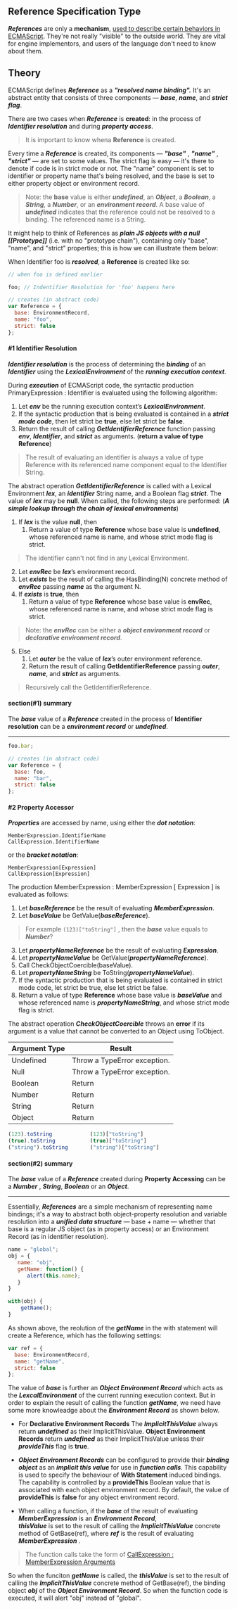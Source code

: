 ## Reference Specification Type

***References*** are only a **mechanism**, [used to describe certain behaviors in ECMAScript](https://es5.github.io/#x8.7).
They're not really "visible" to the outside world. They are vital for engine implementors, and users of the language don't need to know about them.

## Theory

ECMAScript defines ***Reference*** as a ***"resolved name binding".*** It's an abstract entity that consists of three components
— ***base***, ***name***, and ***strict flag***. 

There are two cases when ***Reference*** is **created**: in the process of ***Identifier resolution*** and during ***property access***.
> It is important to know whena **Reference** is created.

Every time a ***Reference*** is created, its components — ***"base"*** , ***"name"*** , ***"strict"*** — are set to some values. 
The strict flag is easy — it's there to denote if code is in strict mode or not. The "name" component is set to identifier or 
property name that's being resolved, and the base is set to either property object or environment record.
> Note: the **base** value is either ***undefined***, an ***Object***, a ***Boolean***, a ***String***, a ***Number***, or 
an ***environment record***.  A base value of ***undefined*** indicates that the reference could not be resolved to a binding. 
The referenced name is a String. 

It might help to think of References as ***plain JS objects with a null [[Prototype]]*** (i.e. with no "prototype chain"), 
containing only "base", "name", and "strict" properties; this is how we can illustrate them below:

When Identifier foo is ***resolved***, a **Reference** is created like so:
```javascript
// when foo is defined earlier

foo; // Indentifier Resolution for 'foo' happens here

// creates (in abstract code)
var Reference = {
  base: EnvironmentRecord,
  name: "foo",
  strict: false
};
```

#### #1 Identifier Resolution

***Identifier resolution*** is the process of determining the ***binding*** of an ***Identifier*** using the ***LexicalEnvironment*** 
of the ***running execution context***. 

During ***execution*** of ECMAScript code, the syntactic production PrimaryExpression : Identifier is evaluated using the following algorithm:
1. Let ***env*** be the running execution context’s ***LexicalEnvironment***.
2. If the syntactic production that is being evaluated is contained in a ***strict mode code***, then let strict be **true**, else let strict be **false**.
3. Return the result of calling ***GetIdentifierReference*** function passing ***env***, ***Identifier***, and ***strict*** as arguments. 
(**return a value of type Reference**)

> The result of evaluating an identifier is always a value of type Reference with its referenced name component equal to the Identifier String.

The abstract operation ***GetIdentifierReference*** is called with a Lexical Environment ***lex***, an ***identifier*** String
name, and a Boolean flag ***strict***. The value of ***lex*** may be **null**. When called, the following steps are performed:
(***A simple lookup through the chain of lexical environments***)

1. If ***lex*** is the value **null**, then
    1. Return a value of type **Reference** whose base value is **undefined**, whose referenced name is name, and whose strict
  mode flag is strict.
> The identifier cann't not find in any Lexical Environment.

2. Let ***envRec*** be ***lex***’s environment record.
3. Let ***exists*** be the result of calling the HasBinding(N) concrete method of ***envRec*** passing ***name*** as the argument N.
4. If ***exists*** is **true**, then
    1. Return a value of type **Reference** whose base value is **envRec**, whose referenced name is name, and whose strict mode flag is strict.
> Note: the ***envRec*** can be either a ***object environment record*** or ***declarative environment record***.

5. Else
   1. Let ***outer*** be the value of ***lex***’s outer environment reference.
   1. Return the result of calling **GetIdentifierReference** passing ***outer***, ***name***, and ***strict*** as arguments.
 > Recursively call the GetIdentifierReference.

#### section(#1) summary 
The ***base*** value of a ***Reference*** created in the process of  **Identifier resolution** can be a ***environment record*** or ***undefined***.

----------------

```javascript
foo.bar;

// creates (in abstract code)
var Reference = {
  base: foo,
  name: "bar",
  strict: false
};
```

####  #2 Property Accessor

***Properties*** are accessed by name, using either the ***dot notation***:
```
MemberExpression.IdentifierName
CallExpression.IdentifierName
```
or the ***bracket notation***:
```
MemberExpression[Expression] 
CallExpression[Expression]
```

The production MemberExpression : MemberExpression [ Expression ] is evaluated as follows:

1. Let ***baseReference*** be the result of evaluating ***MemberExpression***.
2. Let ***baseValue*** be GetValue(***baseReference***).
> For  example `(123)["toString"]` , then the ***base*** value equals to ***Number***?

3. Let ***propertyNameReference*** be the result of evaluating ***Expression***.
4. Let ***propertyNameValue*** be GetValue(***propertyNameReference***).
5. Call CheckObjectCoercible(baseValue). 
6. Let ***propertyNameString*** be ToString(***propertyNameValue***).
7. If the syntactic production that is being evaluated is contained in strict mode code, let strict be true, else let strict be false.
8. Return a value of type **Reference** whose base value is ***baseValue*** and whose referenced name is ***propertyNameString***, 
and whose strict mode flag is strict.


The abstract operation ***CheckObjectCoercible*** throws an **error** if its argument is a value that cannot be converted to an
Object using ToObject. 

Argument Type | Result
----  |  ---
Undefined | Throw a TypeError exception.
Null | Throw a TypeError exception.
Boolean | Return 
Number | Return 
String | Return 
Object | Return 

```javascript
(123).toString            (123)["toString"]
(true).toString           (true)["toString"]
("string").toString       ("string")["toString"]
```

#### section(#2) summary 
The ***base*** value of a ***Reference*** created during **Property Accessing** can be a ***Number*** , ***String***, ***Boolean*** 
or an ***Object***.

----------------

Essentially, ***References*** are a simple mechanism of representing name bindings; it's a way to abstract both object-property
resolution and variable resolution into a ***unified data structure*** — base + name — whether that base is a regular JS object
(as in property access) or an Environment Record (as in identifier resolution).


```javascript
name = "global";
obj = {
   name: "obj",
   getName: function() {
      alert(this.name);
   }
}

with(obj) {
    getName();
}
```

As shown above, the reolution of the ***getName*** in the with statement will create a Reference, which has the following settings:
```javascript
var ref = {
  base: EnvironmentRecord,
  name: "getName",
  strict: false
};

```
The value of ***base***  is further an ***Object Environment Record*** which acts as the ***LexcalEnvironment*** of the current 
running execution context. But in order to explain the result of calling the function ***getName***, we need have some more knowleadge
about the ***Environment Record*** as shown below. 

- For **Declarative Environment Records**  The ***ImplicitThisValue***  always return ***undefined*** as their ImplicitThisValue. 
**Object Environment Records** return ***undefined*** as their ImplicitThisValue unless their ***provideThis*** flag is **true**.  

- ***Object Environment Records*** can be configured to provide their ***binding object*** as an ***implicit this value*** for
use in ***function calls***. This capability is used to specify the behaviour of **With Statement** induced bindings. The capability 
is controlled by a **provideThis** Boolean value that is associated with each object environment record. By default, the value of 
**provideThis** is **false** for any object environment record.

- When calling a function, if the ***base*** of the result of evaluating ***MemberExpression*** is an ***Environment Record***,  
***thisValue*** is set to the result of calling the ***ImplicitThisValue*** concrete method of GetBase(ref), where ***ref*** is
the result of evaluating ***MemberExpression*** .
> The function calls take the form of [CallExpression : MemberExpression Arguments](https://es5.github.io/#x11.2.3)

So when the funciton ***getName*** is called, the ***thisValue*** is set to  the result of calling the ***ImplicitThisValue*** 
concrete method of GetBase(ref), the binding object ***obj*** of the ***Object Environment Record***.  So when the function code
is executed, it will alert "obj" instead of "global".

